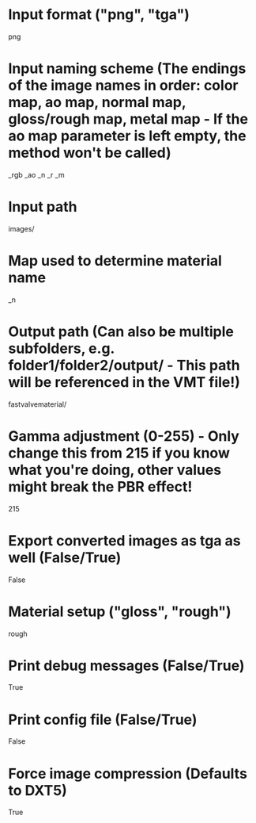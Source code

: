 # Input format ("png", "tga")
png
# Input naming scheme (The endings of the image names in order: color map, ao map, normal map, gloss/rough map, metal map - If the ao map parameter is left empty, the method won't be called)
_rgb
_ao
_n
_r
_m
# Input path
images/
# Map used to determine material name
_n
# Output path (Can also be multiple subfolders, e.g. folder1/folder2/output/ - This path will be referenced in the VMT file!)
fastvalvematerial/
# Gamma adjustment (0-255) - Only change this from 215 if you know what you're doing, other values might break the PBR effect!
215
# Export converted images as tga as well (False/True)
False
# Material setup ("gloss", "rough")
rough
# Print debug messages (False/True)
True
# Print config file (False/True)
False
# Force image compression (Defaults to DXT5)
True